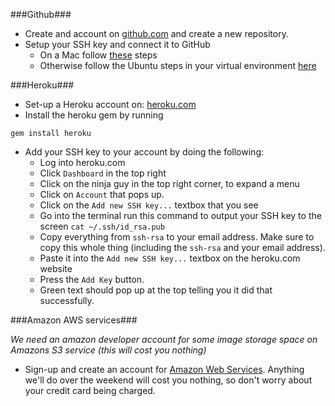 ###Github###

* Create and account on [github.com](http://www.github.com) and create a new repository.
* Setup your SSH key and connect it to GitHub
  * On a Mac follow [these](https://github.com/FirehoseWeekend/install-guide/blob/new-version/mac-ssh.md) steps
  * Otherwise follow the Ubuntu steps in your virtual environment [here](https://help.github.com/articles/generating-ssh-keys#platform-linux)

###Heroku###

* Set-up a Heroku account on:  [heroku.com](https://www.heroku.com/)
* Install the heroku gem by running

```
gem install heroku
```

* Add your SSH key to your account by doing the following:
  * Log into heroku.com
  * Click `Dashboard` in the top right
  * Click on the ninja guy in the top right corner, to expand a menu
  * Click on `Account` that pops up.
  * Click on the `Add new SSH key...` textbox that you see
  * Go into the terminal run this command to output your SSH key to the screen `cat ~/.ssh/id_rsa.pub`
  * Copy everything from `ssh-rsa` to your email address.  Make sure to copy this whole thing (including the `ssh-rsa` and your email address).
  * Paste it into the `Add new SSH key...` textbox on the heroku.com website
  * Press the `Add Key` button.
  * Green text should pop up at the top telling you it did that successfully.

###Amazon AWS services###

_We need an amazon developer account for some image storage space on Amazons S3 service (this will cost you nothing)_

* Sign-up and create an account for [Amazon Web Services](http://aws.amazon.com/). Anything we'll do over the weekend will cost you nothing, so don't worry about your credit card being charged.
